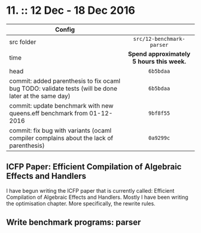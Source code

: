 # 11. :: 12 Dec - 18 Dec 2016
| Config        |          |
| ------------- |:--------:|
| src folder    | `src/12-benchmark-parser` |
| time          | **Spend approximately 5 hours this week.**      |
| head          | `6b5bdaa`      |
| commit: added parenthesis to fix ocaml bug TODO: validate tests (will be done later at the same day) | `6b5bdaa` |
| commit: update benchmark with new queens.eff benchmark from 01-12-2016 | `9bf8f55` |
| commit: fix bug with variants (ocaml compiler complains about the lack of parenthesis) | `0a9299c` |

## ICFP Paper: Efficient Compilation of Algebraic Effects and Handlers
I have begun writing the ICFP paper that is currently called: Efficient Compilation of Algebraic Effects and Handlers.
Mostly I have been writing the optimisation chapter. More specifically, the rewrite rules.

## Write benchmark programs: parser
